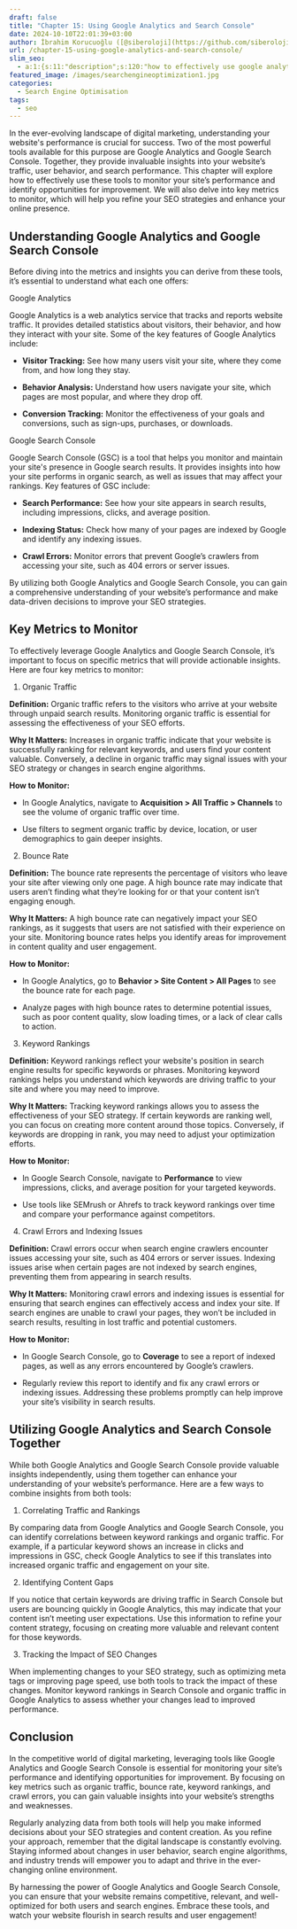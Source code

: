 ```yaml
---
draft: false
title: "Chapter 15: Using Google Analytics and Search Console"
date: 2024-10-10T22:01:39+03:00
author: İbrahim Korucuoğlu ([@siberoloji](https://github.com/siberoloji))
url: /chapter-15-using-google-analytics-and-search-console/
slim_seo:
  - a:1:{s:11:"description";s:120:"how to effectively use google analytics to monitor your site’s performance and identify opportunities for improvement.";}
featured_image: /images/searchengineoptimization1.jpg
categories:
  - Search Engine Optimisation
tags:
  - seo
---
```



In the ever-evolving landscape of digital marketing, understanding your website's performance is crucial for success. Two of the most powerful tools available for this purpose are Google Analytics and Google Search Console. Together, they provide invaluable insights into your website’s traffic, user behavior, and search performance. This chapter will explore how to effectively use these tools to monitor your site’s performance and identify opportunities for improvement. We will also delve into key metrics to monitor, which will help you refine your SEO strategies and enhance your online presence.



## Understanding Google Analytics and Google Search Console



Before diving into the metrics and insights you can derive from these tools, it’s essential to understand what each one offers:



Google Analytics



Google Analytics is a web analytics service that tracks and reports website traffic. It provides detailed statistics about visitors, their behavior, and how they interact with your site. Some of the key features of Google Analytics include:


* **Visitor Tracking:** See how many users visit your site, where they come from, and how long they stay.

* **Behavior Analysis:** Understand how users navigate your site, which pages are most popular, and where they drop off.

* **Conversion Tracking:** Monitor the effectiveness of your goals and conversions, such as sign-ups, purchases, or downloads.




Google Search Console



Google Search Console (GSC) is a tool that helps you monitor and maintain your site's presence in Google search results. It provides insights into how your site performs in organic search, as well as issues that may affect your rankings. Key features of GSC include:


* **Search Performance:** See how your site appears in search results, including impressions, clicks, and average position.

* **Indexing Status:** Check how many of your pages are indexed by Google and identify any indexing issues.

* **Crawl Errors:** Monitor errors that prevent Google’s crawlers from accessing your site, such as 404 errors or server issues.




By utilizing both Google Analytics and Google Search Console, you can gain a comprehensive understanding of your website’s performance and make data-driven decisions to improve your SEO strategies.



## Key Metrics to Monitor



To effectively leverage Google Analytics and Google Search Console, it’s important to focus on specific metrics that will provide actionable insights. Here are four key metrics to monitor:



1. Organic Traffic



**Definition:** Organic traffic refers to the visitors who arrive at your website through unpaid search results. Monitoring organic traffic is essential for assessing the effectiveness of your SEO efforts.



**Why It Matters:** Increases in organic traffic indicate that your website is successfully ranking for relevant keywords, and users find your content valuable. Conversely, a decline in organic traffic may signal issues with your SEO strategy or changes in search engine algorithms.



**How to Monitor:**


* In Google Analytics, navigate to **Acquisition &gt; All Traffic &gt; Channels** to see the volume of organic traffic over time.

* Use filters to segment organic traffic by device, location, or user demographics to gain deeper insights.




2. Bounce Rate



**Definition:** The bounce rate represents the percentage of visitors who leave your site after viewing only one page. A high bounce rate may indicate that users aren’t finding what they’re looking for or that your content isn’t engaging enough.



**Why It Matters:** A high bounce rate can negatively impact your SEO rankings, as it suggests that users are not satisfied with their experience on your site. Monitoring bounce rates helps you identify areas for improvement in content quality and user engagement.



**How to Monitor:**


* In Google Analytics, go to **Behavior &gt; Site Content &gt; All Pages** to see the bounce rate for each page.

* Analyze pages with high bounce rates to determine potential issues, such as poor content quality, slow loading times, or a lack of clear calls to action.




3. Keyword Rankings



**Definition:** Keyword rankings reflect your website's position in search engine results for specific keywords or phrases. Monitoring keyword rankings helps you understand which keywords are driving traffic to your site and where you may need to improve.



**Why It Matters:** Tracking keyword rankings allows you to assess the effectiveness of your SEO strategy. If certain keywords are ranking well, you can focus on creating more content around those topics. Conversely, if keywords are dropping in rank, you may need to adjust your optimization efforts.



**How to Monitor:**


* In Google Search Console, navigate to **Performance** to view impressions, clicks, and average position for your targeted keywords.

* Use tools like SEMrush or Ahrefs to track keyword rankings over time and compare your performance against competitors.




4. Crawl Errors and Indexing Issues



**Definition:** Crawl errors occur when search engine crawlers encounter issues accessing your site, such as 404 errors or server issues. Indexing issues arise when certain pages are not indexed by search engines, preventing them from appearing in search results.



**Why It Matters:** Monitoring crawl errors and indexing issues is essential for ensuring that search engines can effectively access and index your site. If search engines are unable to crawl your pages, they won’t be included in search results, resulting in lost traffic and potential customers.



**How to Monitor:**


* In Google Search Console, go to **Coverage** to see a report of indexed pages, as well as any errors encountered by Google’s crawlers.

* Regularly review this report to identify and fix any crawl errors or indexing issues. Addressing these problems promptly can help improve your site’s visibility in search results.




## Utilizing Google Analytics and Search Console Together



While both Google Analytics and Google Search Console provide valuable insights independently, using them together can enhance your understanding of your website’s performance. Here are a few ways to combine insights from both tools:



1. Correlating Traffic and Rankings



By comparing data from Google Analytics and Google Search Console, you can identify correlations between keyword rankings and organic traffic. For example, if a particular keyword shows an increase in clicks and impressions in GSC, check Google Analytics to see if this translates into increased organic traffic and engagement on your site.



2. Identifying Content Gaps



If you notice that certain keywords are driving traffic in Search Console but users are bouncing quickly in Google Analytics, this may indicate that your content isn’t meeting user expectations. Use this information to refine your content strategy, focusing on creating more valuable and relevant content for those keywords.



3. Tracking the Impact of SEO Changes



When implementing changes to your SEO strategy, such as optimizing meta tags or improving page speed, use both tools to track the impact of these changes. Monitor keyword rankings in Search Console and organic traffic in Google Analytics to assess whether your changes lead to improved performance.



## Conclusion



In the competitive world of digital marketing, leveraging tools like Google Analytics and Google Search Console is essential for monitoring your site’s performance and identifying opportunities for improvement. By focusing on key metrics such as organic traffic, bounce rate, keyword rankings, and crawl errors, you can gain valuable insights into your website’s strengths and weaknesses.



Regularly analyzing data from both tools will help you make informed decisions about your SEO strategies and content creation. As you refine your approach, remember that the digital landscape is constantly evolving. Staying informed about changes in user behavior, search engine algorithms, and industry trends will empower you to adapt and thrive in the ever-changing online environment.



By harnessing the power of Google Analytics and Google Search Console, you can ensure that your website remains competitive, relevant, and well-optimized for both users and search engines. Embrace these tools, and watch your website flourish in search results and user engagement!
